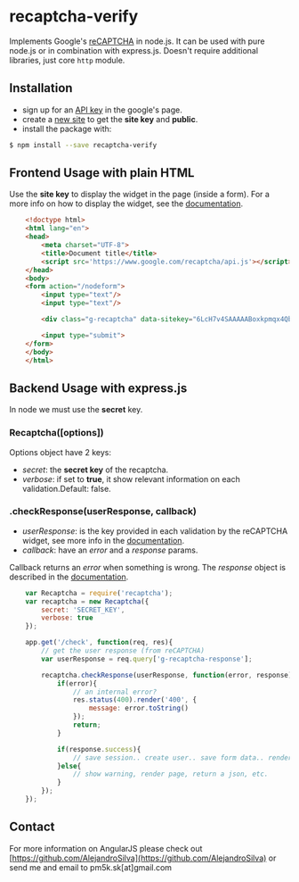 # recaptcha-verify

Implements Google's [reCAPTCHA](https://developers.google.com/recaptcha/) in node.js. It can be used with pure node.js or in combination with express.js. Doesn't require additional libraries, just core `http` module.

## Installation

- sign up for an [API key](https://www.google.com/recaptcha/admin/create) in the google's page.
- create a [new site](https://www.google.com/recaptcha/admin#list) to get the **site key** and **public**.
- install the package with:

```bash
$ npm install --save recaptcha-verify
```


## Frontend Usage with plain HTML

Use the **site key** to display the widget in the page (inside a form).
For a more info on how to display the widget, see the [documentation](https://developers.google.com/recaptcha/docs/display).

```html
    <!doctype html>
    <html lang="en">
    <head>
        <meta charset="UTF-8">
        <title>Document title</title>
        <script src='https://www.google.com/recaptcha/api.js'></script>
    </head>
    <body>
    <form action="/nodeform">
        <input type="text"/>
        <input type="text"/>

        <div class="g-recaptcha" data-sitekey="6LcH7v4SAAAAABoxkpmqx4Qbt6Q-nVBqMwRkRCtw"></div>

        <input type="submit">
    </form>
    </body>
    </html>
```

## Backend Usage with express.js

In node we must use the **secret** key.

### Recaptcha([options])

Options object have 2 keys:

- *secret*: the **secret key** of the recaptcha.
- *verbose*: if set to **true**, it show relevant information on each validation.Default: false.

### .checkResponse(userResponse, callback)
- *userResponse*: is the key provided in each validation by the reCAPTCHA widget, see more info in the [documentation](https://developers.google.com/recaptcha/docs/verify).
- *callback*: have an *error* and a *response* params.

Callback returns an *error* when something is wrong. 
The *response* object is described in the [documentation](https://developers.google.com/recaptcha/docs/verify).

```javascript
    var Recaptcha = require('recaptcha');
    var recaptcha = new Recaptcha({
        secret: 'SECRET_KEY',
        verbose: true
    });

    app.get('/check', function(req, res){
        // get the user response (from reCAPTCHA)
        var userResponse = req.query['g-recaptcha-response'];

        recaptcha.checkResponse(userResponse, function(error, response){
            if(error){
                // an internal error?
                res.status(400).render('400', {
                    message: error.toString()
                });
                return;
            }

            if(response.success){
                // save session.. create user.. save form data.. render page, return json.. etc.
            }else{
                // show warning, render page, return a json, etc.
            }
        });
    });
```

## Contact

For more information on AngularJS please check out [https://github.com/AlejandroSilva](https://github.com/AlejandroSilva) or send me and email to pm5k.sk[at]gmail.com
